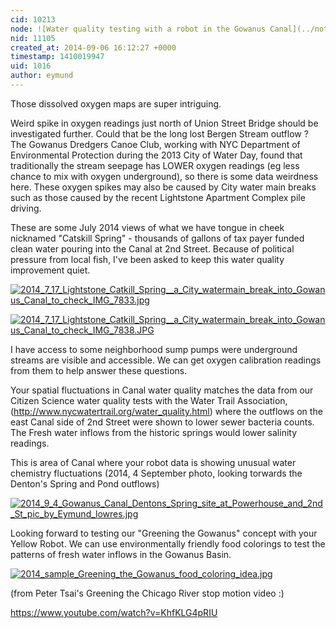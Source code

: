 ```yaml
---
cid: 10213
node: ![Water quality testing with a robot in the Gowanus Canal](../notes/jeff/09-05-2014/water-quality-testing-with-a-robot-in-the-gowanus-canal)
nid: 11105
created_at: 2014-09-06 16:12:27 +0000
timestamp: 1410019947
uid: 1016
author: eymund
---
```


Those dissolved oxygen maps are super intriguing. 

Weird spike in oxygen readings just north of Union Street Bridge should be investigated further. Could that be the long lost Bergen Stream outflow ? The Gowanus Dredgers Canoe Club, working with NYC Department of Environmental Protection during the 2013 City of Water Day, found that traditionally the stream seepage has LOWER oxygen readings (eg less chance to mix with oxygen underground), so there is some data weirdness here. These oxygen spikes may also be caused by City water main breaks such as those caused by the recent Lightstone Apartment Complex pile driving. 

These are some July 2014 views of what we have tongue in cheek nicknamed "Catskill Spring" - thousands of gallons of tax payer funded clean water pouring into the Canal at 2nd Street. Because of political pressure from local fish, I've been asked to keep this water quality improvement quiet.

[![2014_7_17_Lightstone_Catkill_Spring__a_City_watermain_break_into_Gowanus_Canal_to_check_IMG_7833.jpg](https://i.publiclab.org/system/images/photos/000/006/639/medium/2014_7_17_Lightstone_Catkill_Spring__a_City_watermain_break_into_Gowanus_Canal_to_check_IMG_7833.jpg)](https://i.publiclab.org/system/images/photos/000/006/639/original/2014_7_17_Lightstone_Catkill_Spring__a_City_watermain_break_into_Gowanus_Canal_to_check_IMG_7833.jpg)


[![2014_7_17_Lightstone_Catkill_Spring__a_City_watermain_break_into_Gowanus_Canal_to_check_IMG_7838.JPG](https://i.publiclab.org/system/images/photos/000/006/640/medium/2014_7_17_Lightstone_Catkill_Spring__a_City_watermain_break_into_Gowanus_Canal_to_check_IMG_7838.JPG)](https://i.publiclab.org/system/images/photos/000/006/640/original/2014_7_17_Lightstone_Catkill_Spring__a_City_watermain_break_into_Gowanus_Canal_to_check_IMG_7838.JPG)


I have access to some neighborhood sump pumps were underground streams are visible and accessible. We can get oxygen calibration readings from them to help answer these questions.

Your spatial fluctuations in Canal water quality matches the data from our Citizen Science water quality tests with  the Water Trail Association, (http://www.nycwatertrail.org/water_quality.html) where the outflows on the east Canal side of 2nd Street were shown to lower sewer bacteria counts. The Fresh water inflows from the historic springs would lower salinity readings.

This is area of Canal where your robot data is showing unusual water chemistry fluctuations (2014, 4 September photo, looking torwards the Denton's Spring and Pond outflows)

[![2014_9_4_Gowanus_Canal_Dentons_Spring_site_at_Powerhouse_and_2nd_St_pic_by_Eymund_lowres.jpg](https://i.publiclab.org/system/images/photos/000/006/637/medium/2014_9_4_Gowanus_Canal_Dentons_Spring_site_at_Powerhouse_and_2nd_St_pic_by_Eymund_lowres.jpg)](https://i.publiclab.org/system/images/photos/000/006/637/original/2014_9_4_Gowanus_Canal_Dentons_Spring_site_at_Powerhouse_and_2nd_St_pic_by_Eymund_lowres.jpg)

Looking forward to testing our "Greening the Gowanus" concept with your Yellow Robot. We can use environmentally friendly food colorings to test the patterns of fresh water inflows in the Gowanus Basin.

[![2014_sample_Greening_the_Gowanus_food_coloring_idea.jpg](https://i.publiclab.org/system/images/photos/000/006/638/medium/2014_sample_Greening_the_Gowanus_food_coloring_idea.jpg)](https://i.publiclab.org/system/images/photos/000/006/638/original/2014_sample_Greening_the_Gowanus_food_coloring_idea.jpg)

(from Peter Tsai's Greening the Chicago River stop motion video :)

https://www.youtube.com/watch?v=KhfKLG4pRIU




